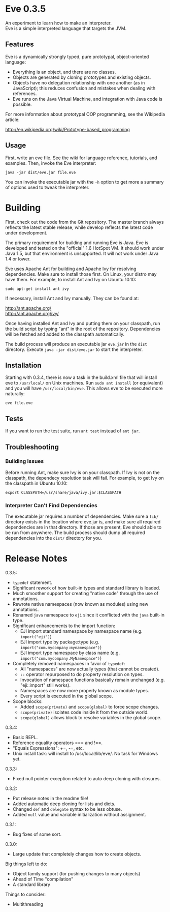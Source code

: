 Eve 0.3.5
=========

An experiment to learn how to make an interpreter.<br>
Eve is a simple interpreted language that targets the JVM.

Features
--------
Eve is a dynamically strongly typed, pure prototypal, object-oriented language:

* Everything is an object, and there are no classes.
* Objects are generated by cloning prototypes and existing objects.
* Objects have no delegation relationship with one another (as in 
  JavaScript); this reduces confusion and mistakes when dealing with
  references.
* Eve runs on the Java Virtual Machine, and integration with Java code is
  possible.
  
For more information about prototypal OOP programming, see the Wikipedia
article:

<http://en.wikipedia.org/wiki/Prototype-based_programming>

Usage
-----
First, write an eve file. See the wiki for language reference, tutorials, and
examples. Then, invoke the Eve interpreter:

    java -jar dist/eve.jar file.eve
    
You can invoke the executable jar with the `-h` option to get more a summary
of options used to tweak the interpreter.

Building
========
First, check out the code from the Git repository. The master branch always
reflects the latest stable release, while develop reflects the latest code
under development.

The primary requirement for building and running Eve is Java. Eve is developed
and tested on the "official" 1.6 HotSpot VM. It should work under Java 1.5, but
that environment is unsupported. It will not work under Java 1.4 or lower.

Eve uses Apache Ant for building and Apache Ivy for resolving dependencies.
Make sure to install those first. On Linux, your distro may have them.
For example, to install Ant and Ivy on Ubuntu 10.10:

    sudo apt-get install ant ivy
    
If necessary, install Ant and Ivy manually. They can be found at:

<http://ant.apache.org/><br/>
<http://ant.apache.org/ivy/>

Once having installed Ant and Ivy and putting them on your classpath, run the
build script by typing "ant" in the root of the repository. Dependencies will
be fetched and added to the classpath automatically.

The build process will produce an executable jar `eve.jar` in the `dist`
directory. Execute `java -jar dist/eve.jar` to start the interpreter.

Installation
------------
Starting with 0.3.4, there is now a task in the build.xml file that will install
eve to `/usr/local/` on Unix machines. Run `sudo ant install` (or equivalent)
and you will have `/usr/local/bin/eve`. This allows eve to be executed more
naturally:

    eve file.eve

Tests
-----
If you want to run the test suite, run `ant test` instead of `ant jar`.

Troubleshooting
---------------
### Building Issues ###
Before running Ant, make sure Ivy is on your classpath. If Ivy is not on the
classpath, the dependecy resolution task will fail. For example, to get Ivy on
the classpath in Ubuntu 10.10:

`export CLASSPATH=/usr/share/java/ivy.jar:$CLASSPATH`

### Interpreter Can't Find Dependencies ###
The executable jar requires a number of dependencies. Make sure a `lib/`
directory exists in the location where eve.jar is, and make sure
all required dependencies are in that directory. If those are present, Eve
should able to be run from anywhere. The build process should dump all required
dependencies into the `dist/` directory for you.

Release Notes
=============
0.3.5:
* `typedef` statement.
* Significant rework of how built-in types and standard library is loaded.
* Much smoother support for creating "native code" through the use of annotations.
* Rewrote native namespaces (now known as modules) using new annotations.
* Renamed `java` namespace to `eji` since it conflicted with the `java` built-in type.
* Significant enhancements to the import function:
    * EJI import standard namespace by namespace name (e.g. `import("eji")`)
    * EJI import type by package:type (e.g. `import("com.mycompany:mynamespace")`)
    * EJI import type namespace by class name (e.g. `import("com.mycompany.MyNamespace")`)
* Completely removed namespaces in favor of `typedef`:
    * All "namespaces" are now actually types (that cannot be created).
    * `::` operator repurposed to do property resolution on types.
    * Invocation of namespace functions basically remain unchanged (e.g. "eji::import" still works).
    * Namespaces are now more properly known as module types.
    * Every script is executed in the global scope.
* Scope blocks:
    * Added `scope(private)` and `scope(global)` to force scope changes.
    * `scope(private)` isolates code inside it from the outside world.
    * `scope(global)` allows block to resolve variables in the global scope.

0.3.4:

* Basic REPL.
* Reference equality operators === and !==.
* "Equals Expressions": +=, -=, etc.
* Unix install task: will install to /usr/local/lib/eve/. No task for Windows yet.

0.3.3:

* Fixed null pointer exception related to auto deep cloning with closures.

0.3.2:

* Put release notes in the readme file!
* Added automatic deep cloning for lists and dicts.
* Changed `def` and `delegate` syntax to be less obtuse.
* Added `null` value and variable initialization without assignment.

0.3.1:

* Bug fixes of some sort.

0.3.0:

* Large update that completely changes how to create objects.

Big things left to do:

* Object family support (for pushing changes to many objects)
* Ahead of Time "compilation"
* A standard library

Things to consider:

* Multithreading
